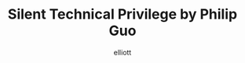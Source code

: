 ---
author: elliott
layout: post
title: "Silent Technical Privilege by Philip Guo"
categories: reading
canvas: false
link: https://slate.com/technology/2014/01/programmer-privilege-as-an-asian-male-computer-science-major-everyone-gave-me-the-benefit-of-the-doubt.html
---